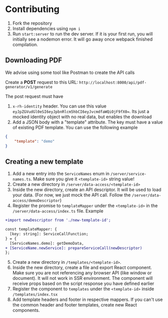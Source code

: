 # Contributing

1. Fork the repository
2. Install dependencies using `npm i`
3. Run `start:server` to run the dev server. If it is your first run, you will initially see a nodemon error. It will go away once webpack finished compilation.

## Downloading PDF

We advise using some tool like Postman to create the API calls

Create a **POST** request to this URL: `http://localhost:8000/api/pdf-generator/v1/generate`

The post request must have
1. `x-rh-identity` header. You can use this value `eyJpZGVudGl0eSI6eyJpbnRlcm5hbCI6eyJvcmdfaWQiOjF9fX0=`. Its just a mocked identity object with no real data, but enables the download
2. Add a JSON body with a "template" attribute. The key must have a value of existing PDF template. You can use the following example

```JSON
{
    "template": "demo"
}
```

## Creating a new template

1. Add a new entry into the `ServiceNames` enum in `/server/service-names.ts`. Make sure you give it `<template-id>` string value!
2. Create a new directory in `/server/data-access/<template-id>`
3. Inside the new directory, create an API descriptor. It will be used to load your data. (For now, we just mock the API call. Follow the `/server/data-access/demoDescriptor`)
4. Register the promise to `templateMapper` under the `<template-id>` in the `/server/data-access/index.ts` file. Example

```diff
+import newDescriptor from './new-template-id';

const templateMapper: {
  [key: string]: ServiceCallFunction;
} = {
  [ServiceNames.demo]: getDemoData,
+ [ServiceName.newService]: prepareServiceCall(newDescriptor)
};
```
5. Create a new directory in `/templates/<template-id>`.
6. Inside the new directory, create a file and export React component. Make sure you are not referencing any browser API (like window or document). It will not work in SSR environment. The component will receive props based on the script response you have defined earlier
7. Register the component to `templates` under the `<template-id>` inside `/templates/index.tsx`
8. Add template headers and footer in respective mappers. If you can't use the common header and footer templates, create new React components.
